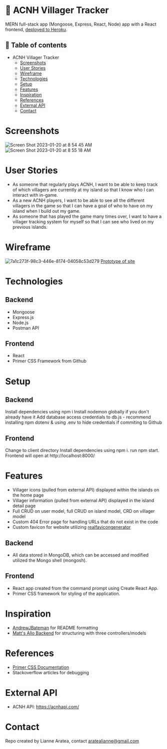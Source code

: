 # 🍃 ACNH Villager Tracker 
MERN full-stack app (Mongoose, Express, React, Node) app with a React frontend, [deployed to Heroku](https://acnh-villager-tracker.herokuapp.com/).

## 📄 Table of contents
* ACNH Villager Tracker
  * [Screenshots](#screenshots)
  * [User Stories](#user-stories)
  * [Wireframe](#wireframe)
  * [Technologies](#technologies)
  * [Setup](#setup)
  * [Features](#features)
  * [Inspiration](#inspiration)
  * [References](#references)
  * [External API](#external-api)
  * [Contact](#contact)

# Screenshots
![Screen Shot 2023-01-20 at 8 54 45 AM](https://user-images.githubusercontent.com/114965043/213757570-b76150c8-8875-4ba5-89a6-46b097e7c2af.png)
![Screen Shot 2023-01-20 at 8 55 18 AM](https://user-images.githubusercontent.com/114965043/213757580-cbde09a1-f080-4229-a72d-93779c60f04c.png)

# User Stories
* As someone that regularly plays ACNH, I want to be able to keep track of which villagers are currently at my island so that I know who I can interact with in-game.
* As a new ACNH players, I want to be able to see all the different villagers in the game so that I can have a goal of who to have on my island when I build out my game.
* As someone that has played the game many times over, I want to have a villager tracking system for myself so that I can see who lived on my previous islands.

# Wireframe
![7a1c273f-98c3-446e-8174-04058c53d279](https://user-images.githubusercontent.com/114965043/213909556-4b587540-ce7e-4da9-a33c-0b51c705910c.png)
[Prototype of site](https://www.figma.com/proto/D8OKT3SsRD849DY1sPznhZ/ACNH-Villager-Tracker?node-id=0%3A1&scaling=min-zoom&page-id=0%3A1&starting-point-node-id=1%3A2)
# Technologies
## Backend
* Mongoose
* Express.js 
* Node.js 
* Postman API 

## Frontend
* React 
* Primer CSS Framework from Github

# Setup
## Backend
Install dependencies using npm i
Install nodemon globally if you don't already have it
Add database access credentials to db.js - recommend installing npm dotenv & using .env to hide credentials if commiting to Github


## Frontend
Change to client directory
Install dependencies using npm i.
run npm start. Frontend will open at http://localhost:8000/


# Features 
* Villager icons (pulled from external API) displayed within the islands on the home page
* Villager information (pulled from external API) displayed in the island detail page 
* Full CRUD on user model, full CRUD on island model, CRD on villager model
* Custom 404 Error page for handling URLs that do not exist in the code
* Custom favicon for website utilizing [realfavicongenerator](https://realfavicongenerator.net/svg-favicon/)

## Backend
* All data stored in MongoDB, which can be accessed and modified utilized the Mongo shell (mongosh).

## Frontend
* React app created from the command prompt using Create React App.
* Primer CSS framework for styling of the application.

# Inspiration 
* [AndrewJBateman](https://github.com/AndrewJBateman/pern-stack-todo) for README formatting
* [Matt's Allo Backend](https://github.com/GonczarM/Allo-BackEnd) for structuring with three controllers/models

# References
* [Primer CSS Documentation](https://primer.style/css/)
* Stackoverflow articles for debugging

# External API
* ACNH API: https://acnhapi.com/


# Contact
Repo created by Lianne Aratea, contact aratealianne@gmail.com
